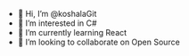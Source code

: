 - 👋 Hi, I’m @koshalaGit
- 👀 I’m interested in C#
- 🌱 I’m currently learning React
- 💞️ I’m looking to collaborate on Open Source

<!---
koshalaGit/koshalaGit is a ✨ special ✨ repository because its `README.md` (this file) appears on your GitHub profile.
You can click the Preview link to take a look at your changes.
--->
